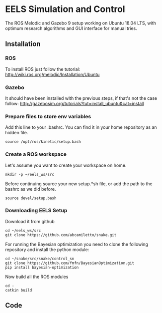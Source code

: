 # EELS Simulation and Control
The ROS Melodic and Gazebo 9 setup working on Ubuntu 18.04 LTS, with optimum research algorithms and GUI interface for manual tries.

## Installation

### ROS
To install ROS just follow the tutorial: http://wiki.ros.org/melodic/Installation/Ubuntu

### Gazebo
It should have been installed with the previous steps, if that's not the case follow: http://gazebosim.org/tutorials?tut=install_ubuntu&cat=install

### Prepare files to store env variables
Add this line to your .bashrc. You can find it in your home repository as an hidden file.

`source /opt/ros/kinetic/setup.bash`

### Create a ROS workspace
Let's assume you want to create your workspace on home.

```
mkdir -p ~/eels_ws/src
```

Before continuing source your new setup.*sh file, or add the path to the bashrc as we did before.

`source devel/setup.bash`

### Downloading EELS Setup

Download it from github
```
cd ~/eels_ws/src
git clone https://github.com/abcamiletto/snake.git
```
For running the Bayesian optimization you need to clone the following repository and install the python module:
```
cd ~/snake/src/snake/control_sn
git clone https://github.com/fmfn/BayesianOptimization.git
pip install bayesian-optimization
```
Now build all the ROS modules

```
cd -
catkin build
```

## Code 
